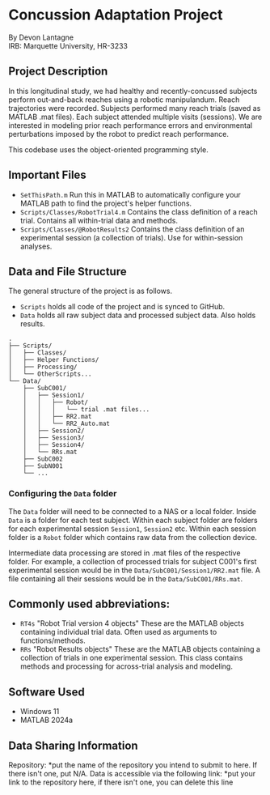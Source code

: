 # Concussion Adaptation Project
By Devon Lantagne\
IRB: Marquette University, HR-3233

## Project Description

In this longitudinal study, we had healthy and recently-concussed subjects perform out-and-back reaches using a robotic manipulandum. Reach trajectories were recorded. Subjects performed many reach trials (saved as MATLAB .mat files). Each subject attended multiple visits (sessions). We are interested in modeling prior reach performance errors and environmental perturbations imposed by the robot to predict reach performance.

This codebase uses the object-oriented programming style.

## Important Files
- `SetThisPath.m` Run this in MATLAB to automatically configure your MATLAB path to find the project's helper functions.
- `Scripts/Classes/RobotTrial4.m` Contains the class definition of a reach trial. Contains all within-trial data and methods.
- `Scripts/Classes/@RobotResults2` Contains the class definition of an experimental session (a collection of trials). Use for within-session analyses.

## Data and File Structure
The general structure of the project is as follows.
- `Scripts` holds all code of the project and is synced to GitHub.
- `Data` holds all raw subject data and processed subject data. Also holds results.
```
.
├── Scripts/
│   ├── Classes/
│   ├── Helper Functions/
│   ├── Processing/
│   └── OtherScripts...
└── Data/
    ├── SubC001/
    │   ├── Session1/
    │   │   ├── Robot/
    │   │   │   └── trial .mat files...
    │   │   ├── RR2.mat
    │   │   └── RR2_Auto.mat
    │   ├── Session2/
    │   ├── Session3/
    │   ├── Session4/
    │   └── RRs.mat
    ├── SubC002
    ├── SubN001
    └── ...
```
### Configuring the `Data` folder
The `Data` folder will need to be connected to a NAS or a local folder. Inside `Data` is a folder for each test subject. Within each subject folder are folders for each experimental session `Session1`, `Session2` etc. Within each session folder is a `Robot` folder which contains raw data from the collection device.

Intermediate data processing are stored in .mat files of the respective folder. For example, a collection of processed trials for subject C001's first experimental session would be in the `Data/SubC001/Session1/RR2.mat` file. A file containing all their sessions would be in the `Data/SubC001/RRs.mat`.

## Commonly used abbreviations:
- `RT4s` "Robot Trial version 4 objects" These are the MATLAB objects containing individual trial data. Often used as arguments to functions/methods.
- `RRs` "Robot Results objects" These are the MATLAB objects containing a collection of trials in one experimental session. This class contains methods and processing for across-trial analysis and modeling.

## Software Used
- Windows 11
- MATLAB 2024a

## Data Sharing Information

Repository: *put the name of the repository you intend to submit to here. If there isn't one, put N/A.
Data is accessible via the following link: *put your link to the repository here, if there isn't one, you can delete this line

